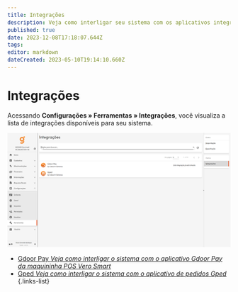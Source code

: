 ```yaml
---
title: Integrações
description: Veja como interligar seu sistema com os aplicativos integrados ao sistema
published: true
date: 2023-12-08T17:18:07.644Z
tags: 
editor: markdown
dateCreated: 2023-05-10T19:14:10.660Z
---
```


# Integrações

Acessando **Configurações » Ferramentas » Integrações**, você visualiza a lista de integrações disponíveis para seu sistema.

![Tela de integrações](/config/ferramentas/tela-integracoes.png)

- [Gdoor Pay *Veja como interligar o sistema com o aplicativo Gdoor Pay da maquininha POS Vero Smart*](/ferramentas/integracoes/gdoorpay)
- [Gped *Veja como interligar o sistema com o aplicativo de pedidos Gped*](/ferramentas/integracoes/gped)
{.links-list}

